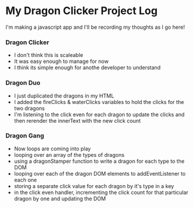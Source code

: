 # My Dragon Clicker Project Log

I'm making a javascript app and I'll be recording my thoughts as I go here!

### Dragon Clicker
- I don't think this is scaleable
- It was easy enough to manage for now
- I think its simple enough for anothe developer to understand

### Dragon Duo
- I just duplicated the dragons in my HTML
- I added the fireClicks & waterClicks variables to hold the clicks for the two dragons
- I'm listening to the click even for each dragon to update the clicks and then rerender the innerText with the new click count

### Dragon Gang
- Now loops are coming into play
- looping over an array of the types of dragons
- using a dragonStamper function to write a dragon for each type to the DOM
- looping over each of the dragon DOM elements to addEventListener to each one
- storing a separate click value for each dragon by it's type in a key
- in the click even handler, incrementing the click count for that particular dragon by one and updating the DOM